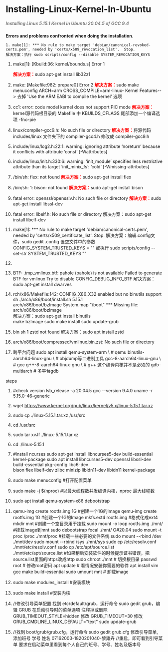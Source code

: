 # Installing-Linux-Kernel-In-Ubuntu
#####  <span style="color:grey;">*Installing Linux 5.15.1 Kernel in Ubuntu 20.04.5 of GCC 9.4*</span>



**Errors and problems confronted when doing the installation.**

```shell
1. make[1]: *** No rule to make target 'debian/canonical-revoked-certs.pem', needed by 'certs/x509_revocation_list'.  Stop.
解决方案：执行 sudo scripts/config --disable SYSTEM_REVOCATION_KEYS
```



1. make[1]: [Kbuild:36: kernel/bounds.s] Error 1
   
   <span style="color:red;">**解决方案：**</span>sudo apt-get install lib32z1
   
2. make: [Makefile:982: prepare0] Error 2
   <span style="color:red;">**解决方案：**</span>sudo make menuconfig ARCH=arm CROSS_COMPILE=arm-linux-
   	     Kernel Features--> 去掉 'Use the ARM  EABI to compile the kernel' 选项
   
3. cc1: error: code model kernel does not support PIC mode
   <span style="color:red;">**解决方案：**</span>kernel源代码根目录的 Makefile 中
   KBUILDS_CFLAGS 尾部添加一个编译选项 -fno-pie

4. linux/compiler-gcc9.h: No such file or directory
   <span style="color:red;">**解决方案：**</span>将源代码 includes/linux 文件夹下的 compiler-gcc4.h 修改成 compiler-gcc9.h

5. include/linux/log2.h:22:1: warning: ignoring attribute ‘noreturn’ because it conflicts with attribute ‘const’ [-Wattributes]

6. include/linux/init.h:330:6: warning: ‘init_module’ specifies less restrictive attribute than its target ‘init_minix_fs’: ‘cold’ [-Wmissing-attributes]

7. /bin/sh: flex: not found
   <span style="color:red;">**解决方案：**</span>sudo apt-get install flex
   
8. /bin/sh: 1: bison: not found
   <span style="color:red;">**解决方案：**</span>sudo apt-get install bison

9. fatal error: openssl/opensslv.h: No such file or directory
   <span style="color:red;">**解决方案：**</span>sudo apt-get install libssl-dev
   
10. fatal error: libelf.h: No such file or directory
    解决方案：sudo apt-get install libelf-dev

11. make[1]: *** No rule to make target 'debian/canonical-certs.pem', needed by 'certs/x509_certificate_list'.  Stop.
    解决方案：编辑.config文件，sudo gedit .config
    	      置空文件中的参数 CONFIG_SYSTEM_TRUSTED_KEYS = ""
    	      或执行 sudo scripts/config --set-str SYSTEM_TRUSTED_KEYS ""
	
12. 
    
13. BTF: .tmp_vmlinux.btf: pahole (pahole) is not available
    Failed to generate BTF for vmlinux
    Try to disable CONFIG_DEBUG_INFO_BTF
    解决方案：sudo apt-get install dwarves
	      

14. rch/x86/Makefile:142: CONFIG_X86_X32 enabled but no binutils support
    sh ./arch/x86/boot/install.sh 5.15.1 \
	arch/x86/boot/bzImage System.map "/boot"
    *** Missing file: arch/x86/boot/bzImage  
    解决方案：sudo apt-get install binutils     
    	      make bzImage
    	      sudo make install
    	      sudo update-grub
    
15. bin sh 1 zstd not found
    解决方案：sudo apt install zstd
    
16. arch/x86/boot/compressed/vmlinux.bin.zst: No such file or directory  

17. 跨平台问题
    sudo apt install qemu-system-arm \        # qemu
          binutils-aarch64-linux-gnu \     # objdump等二进制工具
          gcc-8-aarch64-linux-gnu \        # gcc
          g++-8-aarch64-linux-gnu \        # g++ 这个编译内核并不是必须的
          gdb-multiarch                    # 多平台gdb  
          
    



steps
1. #check version
   lsb_release -a   20.04.5
   gcc --version    9.4.0
   uname -r         5.15.0-46-generic
   
2. wget https://www.kernel.org/pub/linux/kernel/v5.x/linux-5.15.1.tar.xz
3. sudo cp ./linux-5.15.1.tar.xz /usr/src
4. cd /usr/src
5. sudo tar xvJf ./linux-5.15.1.tar.xz
6. cd ./linux-5.15.1

7. #install ncurses
   sudo apt-get install libncurses5-dev build-essential kernel-package
   sudo apt install libncurses5-dev openssl libssl-dev build-essential pkg-config libc6-dev \
	bison flex libelf-dev zlibc minizip libidn11-dev libidn11 kernel-package
   
8. sudo make menuconfig #打开配置菜单
9. sudo make -j $(nproc) #以最大线程数并发编译内核，nproc 最大线程数

10. sudo apt install qemu-system-x86 debootstrap
11. qemu-img create rootfs.img 1G  #创建一个1G的Image 
    qemu-img create rootfs.img 1G  #创建一个1G的Image
    mkfs.ext4 rootfs.img  #格式化成ext4 
    mkdir mnt #创建一个空目录用于挂载
    sudo mount -o loop rootfs.img ./mnt/  #挂载image到mnt
    sudo debootstrap focal ./mnt/  O#20.04
    sudo mount -t proc /proc ./mnt/proc  #挂载一些必要的文件系统
    sudo mount --rbind /dev ./mnt/dev
    sudo mount --rbind /sys ./mnt/sys
    sudo cp /etc/resolv.conf ./mnt/etc/resolv.conf
    sudo cp /etc/apt/source.list ./mnt/etc/apt/source.list #如果稍后安装软件的时候提示证书错误，把source.list里面的https改成http
    sudo chroot ./mnt # 切换根目录
    passwd root       # 修改root密码
    apt update        # 看情况安装你需要的软件
    apt install vim gcc make build-essential 
    sudo umount mnt  # 卸载image
    
12. sudo make modules_install #安装模块 
13. sudo make install #安装内核

14. //修改引导菜单配置
    找到 etc/default/grub，运行命令 sudo gedit grub，编辑 GRUB 在启动引导时的菜单选项
    注释掉或删除 GRUB_TIMEOUT_STYLE=hidden
    修改 GRUB_TIMEOUT=30
    修改 GRUB_CMDLINE_LINUX_DEFAULT="text" 
    sudo update-grub
    
15. //找到 boot/grub/grub.cfg，运行命令 sudo gedit grub.cfg 修改引导菜单, 添加班号 学号 姓名 
    07162003-1820201040-黎雍卉
    //重启，即可看到引导菜单
    要求在启动菜单里看到每个人自己的班号、学号、姓名及版本号





